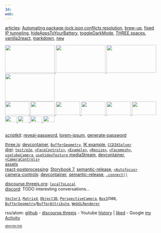 ```yaml
---
3d: 
web:
---
```


[articles](articles):
[Automating package-lock.json conflicts resolution](https://www.linkedin.com/pulse/automating-package-lockjson-conflicts-resolution-antoine-bernier-jisyc/?trackingId=z7Y3pBaRSAy67tFGVtagDQ%3D%3D),
[brew-up](https://www.linkedin.com/pulse/brew-up-antoine-bernier/),
[fixed IP tunneling](https://www.linkedin.com/pulse/fixed-ip-tunneling-antoine-bernier/),
[hideAppsToYourBattery](https://www.linkedin.com/pulse/hide-apps-your-battery-antoine-bernier),
[toggleDarkMode](https://gist.github.com/abernier/6ec6c675354cad560a4a613630a5e334),
[THREE spaces](https://github.com/abernier/abernier/blob/main/articles/three-spaces.md),
[vanilla2react](https://github.com/abernier/abernier/blob/main/articles/vanilla2react.md),
[markdown](https://github.com/abernier/abernier/blob/main/articles/markdown.md),
<kbd>[new](https://github.com/abernier/abernier/new/main/articles)</kbd>


<!--
<a title="" href="https://stackblitz.com/github/abernier/PROJECTNAME">
  <img with="128" height="80" src="https://codesandbox.io/api/v1/sandboxes/XXXXXX/screenshot.png" />
</a>
-->

<div>
  <a title="Kira" href="https://abernier.name/three.js/examples/webgl_esher.html">
    <img width="164" height="92" src="https://user-images.githubusercontent.com/76580/232128844-63a61e34-88d5-43cb-8378-f302e02af498.png" />
  </a>
  <a title="CCDIKSolver example" href="https://threejs.org/examples/#webgl_animation_skinning_ik">
    <img width="164" height="92" src="https://threejs.org/examples/screenshots/webgl_animation_skinning_ik.jpg" />
  </a>
  <a title="rt/pp Autofocus" href="https://codesandbox.io/s/yf65vw">
    <img width="164" height="92" src="https://user-images.githubusercontent.com/76580/236540371-54a2bcb7-a10b-4ae5-8294-b088afa8fcdd.png" />
  </a>
  <a title="rt/drei FaceControls" href="https://codesandbox.io/s/zhjbhy">
    <img width="164" height="92" src="https://github-production-user-asset-6210df.s3.amazonaws.com/76580/244052845-5cc535d7-3c97-46e3-a267-52e707c2d9b2.png" />
  </a>
</div>

<div>
  <a title="Sticky r3f birds" href="https://abernier.github.io/r3f-sticky/">
    <img width="80" height="45" src="https://user-images.githubusercontent.com/76580/232123657-2660f1d7-acfc-489e-a6b5-1333e3b4bebe.png" />
  </a>
  <a title="CameraControls drei component demo" href="https://codesandbox.io/s/sew669">
    <img width="80" height="45" src="https://codesandbox.io/api/v1/sandboxes/us6ipl/screenshot.png" />
  </a>
  <a title="useVideoTexture with mediaStream drei hook" href="https://codesandbox.io/s/2cemck">
    <img width="80" height="45" src="https://codesandbox.io/api/v1/sandboxes/2cemck/screenshot.png" />
  </a>
  <a title="r3f curtains using cannon-es" href="https://codesandbox.io/s/7bzgpg">
    <img width="80" height="45" src="https://codesandbox.io/api/v1/sandboxes/7bzgpg/screenshot.png" />
  </a>
  <a title="r3f resize dyno" href="https://codesandbox.io/s/6yg0i3">
    <img width="80" height="45" src="https://user-images.githubusercontent.com/76580/234433257-49019416-839d-415d-8669-5be16b380e12.png" />
  </a>
  <a title="rt/pp Autofocus" href="https://codesandbox.io/s/dfw6w4">
    <img width="80" height="45" src="https://user-images.githubusercontent.com/76580/235352374-9bfd85cb-27bb-4917-b0ee-5513cea3280b.png" />
  </a>
</div>

<div>
  <a title="DepthPickingPass" href="https://codesandbox.io/s/x130hg">
    <img width="38" height="21" src="https://user-images.githubusercontent.com/76580/235352306-49c0dbca-d54e-438e-85c6-8a9160e09e91.png" />
  </a>
  <a title="r3f Facemesh" href="https://codesandbox.io/s/4lzxrr">
    <img width="38" height="21" src="https://user-images.githubusercontent.com/76580/233414240-81a6e4bc-429b-47cf-b483-3b4b70bad50b.png" />
  </a>
  <a title="r3f cloth using cannon-es" href="https://codesandbox.io/s/040ieb">
    <img width="38" height="21" src="https://user-images.githubusercontent.com/76580/232129651-ede7f8a5-b245-44e2-9d6b-20ea5301786e.png" />
  </a>
  <a title="rt/drei FaceControls" href="https://codesandbox.io/s/jfx2t6">
    <img width="38" height="21" src="https://github-production-user-asset-6210df.s3.amazonaws.com/76580/243503368-6239eb74-8473-4131-9203-33b29c1bbec0.png" />
  </a>
</div><br>

[scriptkit](https://www.scriptkit.com/abernier):
[reveal-password](https://www.scriptkit.com/abernier/reveal-password),
[lorem-ipsum](https://www.scriptkit.com/abernier/lorem-ipsum-text),
[generate-password](https://www.scriptkit.com/abernier/generate-password)

[three.js](https://github.com/mrdoob/three.js/pulls?q=is%3Apr+author%3Aabernier+):
[devcontainer](https://github.com/mrdoob/three.js/pull/26055),
[`BufferGeometry`](https://github.com/mrdoob/three.js/pull/25824),
[IK example](https://github.com/mrdoob/three.js/pull/24652),
[`CCDIKSolver`](https://github.com/mrdoob/three.js/pull/23449)
<br>
[drei](https://github.com/pmndrs/drei/pulls?q=is%3Apr+author%3Aabernier+):
[`test/e2e`](https://github.com/pmndrs/drei/pull/1549),
[`<FaceControls>`](https://github.com/pmndrs/drei/pull/1461),
[`<Example>`](https://github.com/pmndrs/drei/pull/1439),
[`<Resize>`](https://github.com/pmndrs/drei/pull/1420),
[`<Facemesh>`](https://github.com/pmndrs/drei/pull/1437),
[`useCubeCamera`](https://github.com/pmndrs/drei/pull/1389),
[`useVideoTexture` mediaStream](https://github.com/pmndrs/drei/pull/1370),
[devcontainer](https://github.com/pmndrs/drei/pull/1250),
[`<CameraControls>`](https://github.com/pmndrs/drei/pull/1237)
<br>
[assets](https://github.com/pmndrs/assets)
<br>
[react-postprocessing](https://github.com/pmndrs/react-postprocessing/pulls?q=is%3Apr+author%3Aabernier+):
[Storybook 7](https://github.com/pmndrs/react-postprocessing/pull/202), [semantic-release](https://github.com/pmndrs/react-postprocessing/pull/194),
[`<Autofocus>`](https://github.com/pmndrs/react-postprocessing/pull/192)
<br>
[camera-controls](https://github.com/yomotsu/camera-controls/pulls?q=is%3Apr+author%3Aabernier+):
[devcontainer](https://github.com/yomotsu/camera-controls/pull/370),
[semantic-release](https://github.com/yomotsu/camera-controls/pull/365),
[`.connect()`](https://github.com/yomotsu/camera-controls/pull/338)

[discourse.threejs.org](https://discourse.threejs.org/u/abernier/activity/topics): [`localToLocal`](https://discourse.threejs.org/t/object3d-localtolocal/51564)
<br>
[discord](https://discordapp.com/users/437918779851145226): TODO interesting conversations...

[`Vector3`](https://threejs.org/docs/#api/en/math/Vector3), [`Matrix4`](https://threejs.org/docs/?q=matrix#api/en/math/Matrix4), [`Object3D`](https://threejs.org/docs/index.html?q=objec#api/en/core/Object3D), [`PerspectiveCamera`](https://threejs.org/docs/?q=perspective#api/en/cameras/PerspectiveCamera), [`Box3`](https://threejs.org/docs/index.html?q=box#api/en/math/Box3)/`OBB`, [`BufferGeometry`](https://threejs.org/docs/#api/en/core/BufferGeometry)/[`BufferAttribute`](https://threejs.org/docs/#api/en/core/BufferAttribute), [`WebGLRenderer`](https://threejs.org/docs/?q=webgl#api/en/renderers/WebGLRenderer)

rss/atom: [github](https://github.com/abernier.atom) - [discourse.threejs](https://discourse.threejs.org/u/abernier/activity.rss) - Youtube [history](https://youtube.com/feed/history) | [liked](https://youtube.com/playlist?list=LL) - Google [my Activity](https://myactivity.google.com/myactivity)

<sup><sub>
[abernier.link](https://abernier.link/)
</sub></sup>
